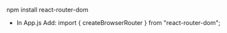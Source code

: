 npm install react-router-dom
 - In App.js
Add: import { createBrowserRouter } from "react-router-dom";


